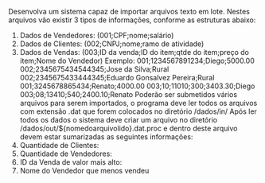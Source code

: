 Desenvolva um sistema capaz de importar arquivos texto em lote. Nestes arquivos vão existir 3 tipos de 
informações, conforme as estruturas abaixo: 
1. Dados de Vendedores: (001;CPF;nome;salário)
2. Dados de Clientes: (002;CNPJ;nome;ramo de atividade)
3. Dados de Vendas: (003;ID da venda;ID do item;qtde do item;preço do item;Nome do Vendedor)
Exemplo: 
001;1234567891234;Diego;5000.00
002;2345675434544345;Jose da Silva;Rural
002;2345675433444345;Eduardo Gonsalvez Pereira;Rural
001;3245678865434;Renato;4000.00
003;10;11010;300;3403.30;Diego
003;08;13410;540;2400.10;Renato
Poderão ser submetidos vários arquivos para serem importados, o programa deve ler todos os arquivos 
com extensão .dat que forem colocados no diretório /dados/in/
Após ler todos os dados o sistema deve criar um arquivo no diretório 
/dados/out/${nomedoarquivolido}.dat.proc e dentro deste arquivo devem estar sumarizadas as seguintes 
informações: 
1. Quantidade de Clientes: 
2. Quantidade de Vendedores: 
3. ID da Venda de valor mais alto:
4. Nome do Vendedor que menos vendeu
